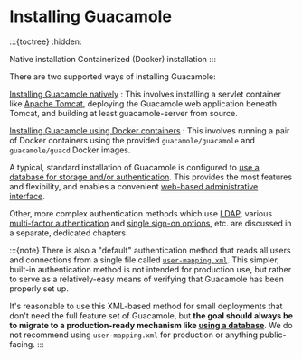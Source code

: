 Installing Guacamole
====================

:::{toctree}
:hidden:

Native installation <guacamole-native>
Containerized (Docker) installation <guacamole-docker>
:::

There are two supported ways of installing Guacamole:

[Installing Guacamole natively](guacamole-native)
: This involves installing a servlet container like [Apache Tomcat](https://tomcat.apache.org/),
  deploying the Guacamole web application beneath Tomcat, and building at least
  guacamole-server from source.

[Installing Guacamole using Docker containers](guacamole-docker)
: This involves running a pair of Docker containers using the provided
  `guacamole/guacamole` and `guacamole/guacd` Docker images.

A typical, standard installation of Guacamole is configured to [use a database
for storage and/or authentication](jdbc-auth). This provides the most features
and flexibility, and enables a convenient [web-based administrative
interface](administration).

Other, more complex authentication methods which use [LDAP](ldap-auth), various
[multi-factor authentication](mfa) and [single sign-on options](sso), etc. are
discussed in a separate, dedicated chapters.

:::{note}
There is also a "default" authentication method that reads all users and
connections from a single file called [`user-mapping.xml`](user-mapping). This
simpler, built-in authentication method is not intended for production use, but
rather to serve as a relatively-easy means of verifying that Guacamole has been
properly set up.

It's reasonable to use this XML-based method for small deployments that don't
need the full feature set of Guacamole, but **the goal should always be to
migrate to a production-ready mechanism like [using a database](jdbc-auth)**.
We do not recommend using `user-mapping.xml` for production or anything
public-facing.
:::

